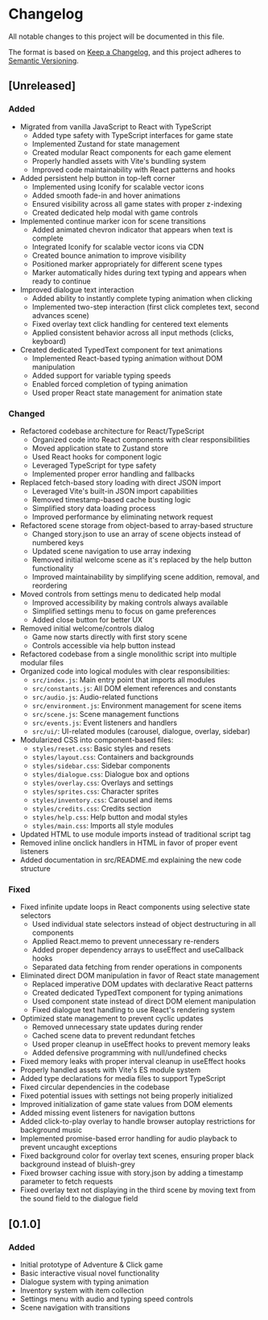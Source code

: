 # Changelog

All notable changes to this project will be documented in this file.

The format is based on [Keep a Changelog](https://keepachangelog.com/en/1.0.0/),
and this project adheres to [Semantic Versioning](https://semver.org/spec/v2.0.0.html).

## [Unreleased]

### Added

- Migrated from vanilla JavaScript to React with TypeScript
  - Added type safety with TypeScript interfaces for game state
  - Implemented Zustand for state management
  - Created modular React components for each game element
  - Properly handled assets with Vite's bundling system
  - Improved code maintainability with React patterns and hooks
- Added persistent help button in top-left corner
  - Implemented using Iconify for scalable vector icons
  - Added smooth fade-in and hover animations
  - Ensured visibility across all game states with proper z-indexing
  - Created dedicated help modal with game controls
- Implemented continue marker icon for scene transitions
  - Added animated chevron indicator that appears when text is complete
  - Integrated Iconify for scalable vector icons via CDN
  - Created bounce animation to improve visibility
  - Positioned marker appropriately for different scene types
  - Marker automatically hides during text typing and appears when ready to continue
- Improved dialogue text interaction
  - Added ability to instantly complete typing animation when clicking
  - Implemented two-step interaction (first click completes text, second advances scene)
  - Fixed overlay text click handling for centered text elements
  - Applied consistent behavior across all input methods (clicks, keyboard)
- Created dedicated TypedText component for text animations
  - Implemented React-based typing animation without DOM manipulation
  - Added support for variable typing speeds
  - Enabled forced completion of typing animation
  - Used proper React state management for animation state

### Changed

- Refactored codebase architecture for React/TypeScript
  - Organized code into React components with clear responsibilities
  - Moved application state to Zustand store
  - Used React hooks for component logic
  - Leveraged TypeScript for type safety
  - Implemented proper error handling and fallbacks
- Replaced fetch-based story loading with direct JSON import
  - Leveraged Vite's built-in JSON import capabilities
  - Removed timestamp-based cache busting logic
  - Simplified story data loading process
  - Improved performance by eliminating network request
- Refactored scene storage from object-based to array-based structure
  - Changed story.json to use an array of scene objects instead of numbered keys
  - Updated scene navigation to use array indexing
  - Removed initial welcome scene as it's replaced by the help button functionality
  - Improved maintainability by simplifying scene addition, removal, and reordering
- Moved controls from settings menu to dedicated help modal
  - Improved accessibility by making controls always available
  - Simplified settings menu to focus on game preferences
  - Added close button for better UX
- Removed initial welcome/controls dialog
  - Game now starts directly with first story scene
  - Controls accessible via help button instead
- Refactored codebase from a single monolithic script into multiple modular files
- Organized code into logical modules with clear responsibilities:
  - `src/index.js`: Main entry point that imports all modules
  - `src/constants.js`: All DOM element references and constants
  - `src/audio.js`: Audio-related functions
  - `src/environment.js`: Environment management for scene items
  - `src/scene.js`: Scene management functions
  - `src/events.js`: Event listeners and handlers
  - `src/ui/`: UI-related modules (carousel, dialogue, overlay, sidebar)
- Modularized CSS into component-based files:
  - `styles/reset.css`: Basic styles and resets
  - `styles/layout.css`: Containers and backgrounds
  - `styles/sidebar.css`: Sidebar components
  - `styles/dialogue.css`: Dialogue box and options
  - `styles/overlay.css`: Overlays and settings
  - `styles/sprites.css`: Character sprites
  - `styles/inventory.css`: Carousel and items
  - `styles/credits.css`: Credits section
  - `styles/help.css`: Help button and modal styles
  - `styles/main.css`: Imports all style modules
- Updated HTML to use module imports instead of traditional script tag
- Removed inline onclick handlers in HTML in favor of proper event listeners
- Added documentation in src/README.md explaining the new code structure

### Fixed

- Fixed infinite update loops in React components using selective state selectors
  - Used individual state selectors instead of object destructuring in all components
  - Applied React.memo to prevent unnecessary re-renders
  - Added proper dependency arrays to useEffect and useCallback hooks
  - Separated data fetching from render operations in components
- Eliminated direct DOM manipulation in favor of React state management
  - Replaced imperative DOM updates with declarative React patterns
  - Created dedicated TypedText component for typing animations
  - Used component state instead of direct DOM element manipulation
  - Fixed dialogue text handling to use React's rendering system
- Optimized state management to prevent cyclic updates
  - Removed unnecessary state updates during render
  - Cached scene data to prevent redundant fetches
  - Used proper cleanup in useEffect hooks to prevent memory leaks
  - Added defensive programming with null/undefined checks
- Fixed memory leaks with proper interval cleanup in useEffect hooks
- Properly handled assets with Vite's ES module system
- Added type declarations for media files to support TypeScript
- Fixed circular dependencies in the codebase
- Fixed potential issues with settings not being properly initialized
- Improved initialization of game state values from DOM elements
- Added missing event listeners for navigation buttons
- Added click-to-play overlay to handle browser autoplay restrictions for background music
- Implemented promise-based error handling for audio playback to prevent uncaught exceptions
- Fixed background color for overlay text scenes, ensuring proper black background instead of bluish-grey
- Fixed browser caching issue with story.json by adding a timestamp parameter to fetch requests
- Fixed overlay text not displaying in the third scene by moving text from the sound field to the dialogue field

## [0.1.0]

### Added

- Initial prototype of Adventure & Click game
- Basic interactive visual novel functionality
- Dialogue system with typing animation
- Inventory system with item collection
- Settings menu with audio and typing speed controls
- Scene navigation with transitions
